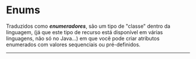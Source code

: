 # Enums

Traduzidos como ***enumeradores***, são um tipo de
"classe" dentro da linguagem, (já que este tipo de
recurso está disponível em várias linguagens, não só
no Java...) em que você pode criar atributos enumerados com
valores sequenciais ou pré-definidos.

---